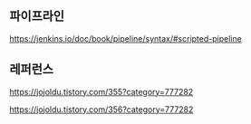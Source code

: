 ## 파이프라인 ##

https://jenkins.io/doc/book/pipeline/syntax/#scripted-pipeline


## 레퍼런스 ##

https://jojoldu.tistory.com/355?category=777282

https://jojoldu.tistory.com/356?category=777282

